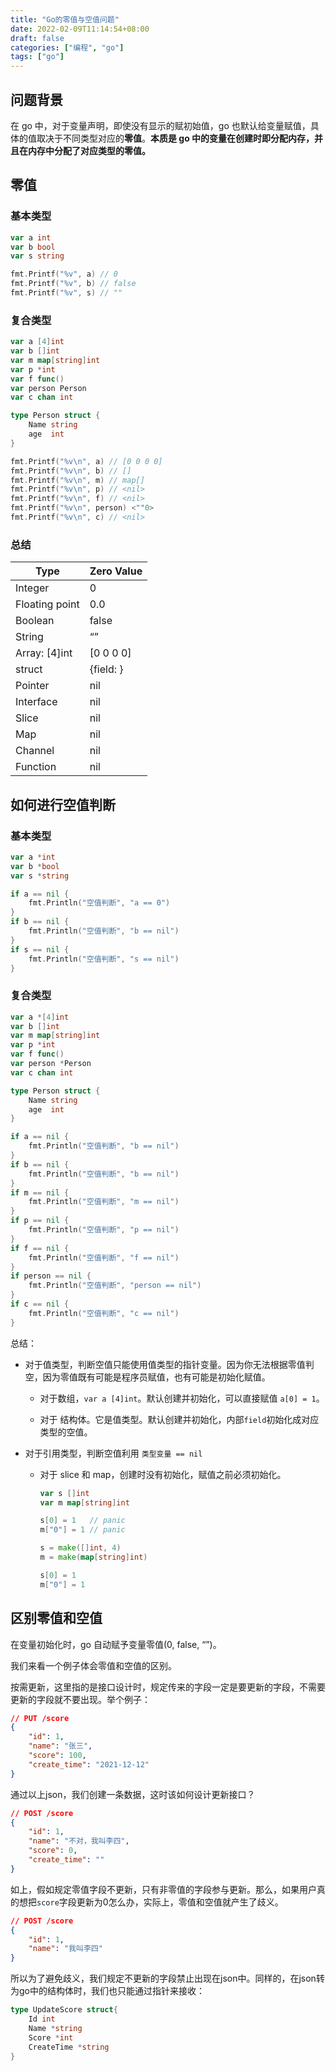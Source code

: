 ```yaml
---
title: "Go的零值与空值问题"
date: 2022-02-09T11:14:54+08:00
draft: false
categories: ["编程", "go"]
tags: ["go"]
---
```


## 问题背景

在 go 中，对于变量声明，即使没有显示的赋初始值，go 也默认给变量赋值，具体的值取决于不同类型对应的**零值**。**本质是 go 中的变量在创建时即分配内存，并且在内存中分配了对应类型的零值。**

## 零值

### 基本类型

```go
var a int
var b bool
var s string

fmt.Printf("%v", a) // 0
fmt.Printf("%v", b) // false
fmt.Printf("%v", s) // ""
```

### 复合类型

```go
var a [4]int
var b []int
var m map[string]int
var p *int
var f func()
var person Person
var c chan int

type Person struct {
	Name string
	age  int
}

fmt.Printf("%v\n", a) // [0 0 0 0]
fmt.Printf("%v\n", b) // [] 
fmt.Printf("%v\n", m) // map[]
fmt.Printf("%v\n", p) // <nil>
fmt.Printf("%v\n", f) // <nil>
fmt.Printf("%v\n", person) <""0>
fmt.Printf("%v\n", c) // <nil>
```

### 总结

| Type           | Zero Value |
| -------------- | ---------- |
| Integer        | 0          |
| Floating point | 0.0        |
| Boolean        | false      |
| String         | “”         |
| Array: \[4]int | \[0 0 0 0] |
| struct         | {field: }  |
| Pointer        | nil        |
| Interface      | nil        |
| Slice          | nil        |
| Map            | nil        |
| Channel        | nil        |
| Function       | nil        |

## 如何进行空值判断

### 基本类型

```go
var a *int
var b *bool
var s *string

if a == nil {
    fmt.Println("空值判断", "a == 0")
}
if b == nil {
    fmt.Println("空值判断", "b == nil")
}
if s == nil {
    fmt.Println("空值判断", "s == nil")
}
```

### 复合类型

```go
var a *[4]int
var b []int
var m map[string]int
var p *int
var f func()
var person *Person
var c chan int

type Person struct {
	Name string
	age  int
}

if a == nil {
    fmt.Println("空值判断", "b == nil")
}
if b == nil {
    fmt.Println("空值判断", "b == nil")
}
if m == nil {
    fmt.Println("空值判断", "m == nil")
}
if p == nil {
    fmt.Println("空值判断", "p == nil")
}
if f == nil {
    fmt.Println("空值判断", "f == nil")
}
if person == nil {
    fmt.Println("空值判断", "person == nil")
}
if c == nil {
    fmt.Println("空值判断", "c == nil")
}
```

总结：

-   对于值类型，判断空值只能使用值类型的指针变量。因为你无法根据零值判空，因为零值既有可能是程序员赋值，也有可能是初始化赋值。

    -   对于数组，`var a [4]int`。默认创建并初始化，可以直接赋值 `a[0] = 1`。

    -   对于 结构体。它是值类型。默认创建并初始化，内部`field`初始化成对应类型的空值。

-   对于引用类型，判断空值利用 `类型变量 == nil`

    -   对于 slice 和 map，创建时没有初始化，赋值之前必须初始化。

        ```go
        var s []int
        var m map[string]int

        s[0] = 1   // panic
        m["0"] = 1 // panic

        s = make([]int, 4)
        m = make(map[string]int)

        s[0] = 1   
        m["0"] = 1
        ```

## 区别零值和空值

在变量初始化时，go 自动赋予变量零值(0, false, “”)。

我们来看一个例子体会零值和空值的区别。

按需更新，这里指的是接口设计时，规定传来的字段一定是要更新的字段，不需要更新的字段就不要出现。举个例子：

```json
// PUT /score
{
	"id": 1,
	"name": "张三",
	"score": 100,
	"create_time": "2021-12-12"
}
```

通过以上json，我们创建一条数据，这时该如何设计更新接口？

```json
// POST /score
{	
	"id": 1,
	"name": "不对，我叫李四",
	"score": 0,
	"create_time": ""
}
```

如上，假如规定零值字段不更新，只有非零值的字段参与更新。那么，如果用户真的想把`score`字段更新为0怎么办，实际上，零值和空值就产生了歧义。

```json
// POST /score
{
	"id": 1,
	"name": "我叫李四"
}
```

所以为了避免歧义，我们规定不更新的字段禁止出现在json中。同样的，在json转为go中的结构体时，我们也只能通过指针来接收：

```go
type UpdateScore struct{
	Id int 
	Name *string
	Score *int
	CreateTime *string
}
```
